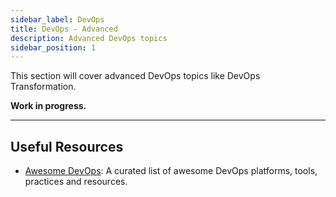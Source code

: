 ```yaml
---
sidebar_label: DevOps
title: DevOps - Advanced
description: Advanced DevOps topics
sidebar_position: 1
---
```


This section will cover advanced DevOps topics like DevOps Transformation.

**Work in progress.**

---

## Useful Resources

- [Awesome DevOps](https://awesome-devops.xyz/): A curated list of awesome DevOps platforms, tools, practices and resources.
